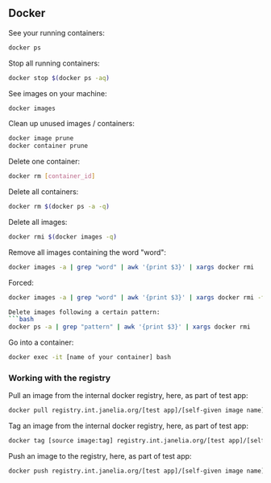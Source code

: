 ## Docker

See your running containers:
```bash
docker ps
```

Stop all running containers:
```bash
docker stop $(docker ps -aq)
```

See images on your machine:
```bash
docker images
```

Clean up unused images / containers:
```bash
docker image prune
docker container prune
```

Delete one container:
```bash
docker rm [container_id]
```

Delete all containers:
```bash
docker rm $(docker ps -a -q)
```

Delete all images:
```bash
docker rmi $(docker images -q)
```

Remove all images containing the word "word":
```bash
docker images -a | grep "word" | awk '{print $3}' | xargs docker rmi
```

Forced:
```bash
docker images -a | grep "word" | awk '{print $3}' | xargs docker rmi -f

Delete images following a certain pattern:
```bash
docker ps -a | grep "pattern" | awk '{print $3}' | xargs docker rmi
```

Go into a container:
```bash
docker exec -it [name of your container] bash
```

### Working with the registry

Pull an image from the internal docker registry, here, as part of test app:
```bash
docker pull registry.int.janelia.org/[test app]/[self-given image name]:[tag]
```

Tag an image from the internal docker registry, here, as part of test app:
```bash
docker tag [source image:tag] registry.int.janelia.org/[test app]/[self-given image name]:[tag]
```

Push an image to the registry, here, as part of test app:
```bash
docker push registry.int.janelia.org/[test app]/[self-given image name]:[tag]
```
